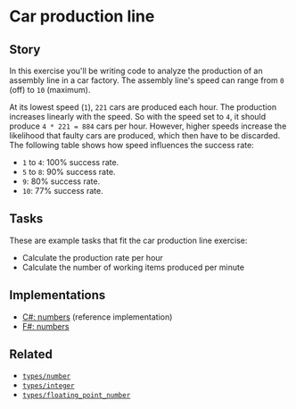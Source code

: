 # Car production line

## Story

In this exercise you'll be writing code to analyze the production of an assembly line in a car factory. The assembly line's speed can range from `0` (off) to `10` (maximum).

At its lowest speed (`1`), `221` cars are produced each hour. The production increases linearly with the speed. So with the speed set to `4`, it should produce `4 * 221 = 884` cars per hour. However, higher speeds increase the likelihood that faulty cars are produced, which then have to be discarded. The following table shows how speed influences the success rate:

- `1` to `4`: 100% success rate.
- `5` to `8`: 90% success rate.
- `9`: 80% success rate.
- `10`: 77% success rate.

## Tasks

These are example tasks that fit the car production line exercise:

- Calculate the production rate per hour
- Calculate the number of working items produced per minute

## Implementations

- [C#: numbers][implementation-csharp] (reference implementation)
- [F#: numbers][implementation-fsharp]

## Related

- [`types/number`][types-number]
- [`types/integer`][types-integer]
- [`types/floating_point_number`][types-floating_point_number]

[types-number]: ../types/number.md
[types-integer]: ../types/integer.md
[types-floating_point_number]: ../types/floating_point_number.md
[implementation-csharp]: ../../languages/csharp/exercises/concept/numbers/.docs/instructions.md
[implementation-fsharp]: ../../languages/fsharp/exercises/concept/assembly-line/.docs/instructions.md
